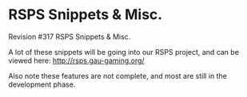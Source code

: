 RSPS Snippets & Misc.
====

Revision #317 RSPS Snippets & Misc.

A lot of these snippets will be going into our RSPS project, and can be viewed here: http://rsps.gau-gaming.org/

Also note these features are not complete, and most are still in the development phase. 
